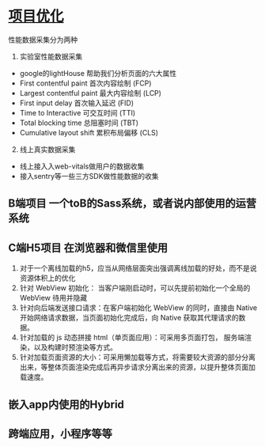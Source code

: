 # [项目优化](https://juejin.cn/post/7274991134362681383#comment)
性能数据采集分为两种
1. 实验室性能数据采集
 - google的lightHouse 帮助我们分析页面的六大属性
 - First contentful paint 首次内容绘制 (FCP)
 - Largest contentful paint 最大内容绘制 (LCP)
 - First input delay 首次输入延迟 (FID)
 - Time to Interactive 可交互时间 (TTI)
 - Total blocking time 总阻塞时间 (TBT)
 - Cumulative layout shift 累积布局偏移 (CLS)
2. 线上真实数据采集
 - 线上接入入web-vitals做用户的数据收集
 - 接入sentry等一些三方SDK做性能数据的收集
## B端项目 一个toB的Sass系统，或者说内部使用的运营系统
## C端H5项目 在浏览器和微信里使用
1. 对于一个离线加载的h5，应当从网络层面突出强调离线加载的好处，而不是说资源体积上的优化
2. 针对 WebView 初始化： 当客户端刚启动时，可以先提前初始化一个全局的 WebView 待用并隐藏
3. 针对向后端发送接口请求：在客户端初始化 WebView 的同时，直接由 Native 开始网络请求数据，当页面初始化完成后，向 Native 获取其代理请求的数据。
4. 针对加载的 js 动态拼接 html（单页面应用）：可采用多页面打包， 服务端渲染，以及构建时预渲染等方式。
5. 针对加载页面资源的大小：可采用懒加载等方式，将需要较大资源的部分分离出来，等整体页面渲染完成后再异步请求分离出来的资源，以提升整体页面加载速度。


## 嵌入app内使用的Hybrid
## 跨端应用，小程序等等